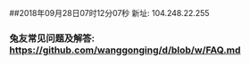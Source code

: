 ##2018年09月28日07时12分07秒 新址: 104.248.22.255
### 兔友常见问题及解答: https://github.com/wanggonging/d/blob/w/FAQ.md
